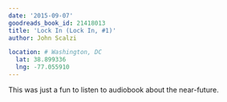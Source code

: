 ```yaml
---
date: '2015-09-07'
goodreads_book_id: 21418013
title: 'Lock In (Lock In, #1)'
author: John Scalzi

location: # Washington, DC
  lat: 38.899336
  lng: -77.055910
---
```


This was just a fun to listen to audiobook about the near-future.
